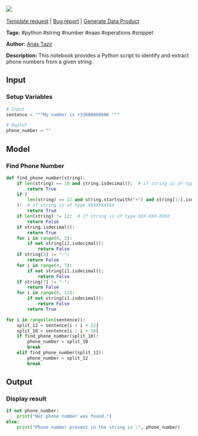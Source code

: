 <a href="https://app.naas.ai/user-redirect/naas/downloader?url=https://raw.githubusercontent.com/jupyter-naas/awesome-notebooks/master/Python/Python_Find_Phone_Number_in_string.ipynb" target="_parent"><img src="https://naasai-public.s3.eu-west-3.amazonaws.com/open_in_naas.svg"/></a><br><br><a href="https://github.com/jupyter-naas/awesome-notebooks/issues/new?assignees=&labels=&template=template-request.md&title=Tool+-+Action+of+the+notebook+">Template request</a> | <a href="https://github.com/jupyter-naas/awesome-notebooks/issues/new?assignees=&labels=bug&template=bug_report.md&title=Python+-+Find+Phone+Number+in+string:+Error+short+description">Bug report</a> | <a href="https://app.naas.ai/user-redirect/naas/downloader?url=https://raw.githubusercontent.com/jupyter-naas/awesome-notebooks/master/Naas/Naas_Start_data_product.ipynb" target="_parent">Generate Data Product</a>

**Tags:** #python #string #number #naas #operations #snippet

**Author:** [Anas Tazir](https://github.com/anastazir)

**Description:** This notebook provides a Python script to identify and extract phone numbers from a given string.

## Input

### Setup Variables


```python
# Input
sentence = """My number is +33606060606 """

# Ouptut
phone_number = ""
```

## Model

### Find Phone Number


```python
def find_phone_number(string):
    if len(string) == 10 and string.isdecimal():  # if string is of type XXXXXXXXXX
        return True
    if (
        len(string) == 12 and string.startswith("+") and string[1:].isdecimal()
    ):  # if string is of type XXXXXXXXXX
        return True
    if len(string) != 12:  # if string is of type XXX-XXX-XXXX
        return False
    if string.isdecimal():
        return True
    for i in range(0, 3):
        if not string[i].isdecimal():
            return False
    if string[3] != "-":
        return False
    for i in range(4, 7):
        if not string[i].isdecimal():
            return False
    if string[7] != "-":
        return False
    for i in range(8, 12):
        if not string[i].isdecimal():
            return False
        return True
```


```python
for i in range(len(sentence)):
    split_12 = sentence[i : i + 12]
    split_10 = sentence[i : i + 10]
    if find_phone_number(split_10):
        phone_number = split_10
        break
    elif find_phone_number(split_12):
        phone_number = split_12
        break
```

## Output

### Display result


```python
if not phone_number:
    print("Not phone number was found.")
else:
    print("Phone number present in the string is :", phone_number)
```
